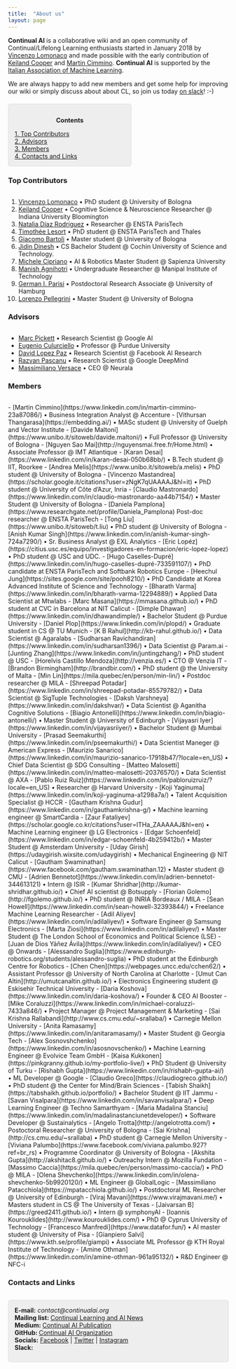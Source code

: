 ```yaml
---
title:  "About us"
layout: page
---
```


**Continual AI** is a collaborative wiki and an open community of Continual/Lifelong Learning enthusiasts started in January 2018 by [Vincenzo Lomonaco](http://vincenzolomonaco.com) and made possible with the early contribution of [Keiland Cooper](http://kwcooper.xyz) and [Martin Cimmino](https://www.linkedin.com/in/martin-cimmino-23a87086/). **Continual AI** is supported by the [Italian Association of Machine Learning](https://iaml.it/).

We are always happy to add new members and get some help for improving our wiki or simply discuss about about CL, so join us today [on slack](https://continualai.herokuapp.com/)! :-)

<div style="background: rgba(0,0,0,0.06) none repeat scroll 0% 0%; border: 1px solid rgb(222, 222, 222); padding: 1em; border-radius: 5px; margin-top:20px; max-width: 50%">
	<p style="text-align: center;"><strong>Contents</strong></p>
	<p style="text-align: left; margin-bottom: 0px;">	
		<a href="#top_contributors">1. Top Contributors</a><br>
		<a href="#advisors">2. Advisors</a><br>
		<a href="#members">3. Members</a><br>
		<a href="#contacts">4. Contacts and Links</a>
	</p>
</div>


<a name="top-contributors"></a>
<h3 id="contributors" style="margin-bottom:30px">Top Contributors</h3>

 1. [Vincenzo Lomonaco](http://vincenzolomonaco.com) &bull; PhD student @ University of Bologna
 2. [Keiland Cooper](http://kwcooper.xyz) &bull; Cognitive Science & Neuroscience Researcher @ Indiana University Bloomington
 3. [Natalia Díaz Rodríguez](https://about.me/NataliaDiazRodriguez) &bull; Researcher @ ENSTA ParisTech
 4. [Timothée Lesort](https://scholar.google.com/citations?user=5NttkuoAAAAJ&hl=en) &bull; PhD student @ ENSTA ParisTech and Thales
 5. [Giacomo Bartoli](https://www.linkedin.com/in/giacomobartolism/) &bull; Master student @ University of Bologna
 6. [Jidin Dinesh](http://jidindinesh.github.io) &bull; CS Bachelor Student @ Cochin University of Science and Technology.
 7. [Michele Cipriano](https://www.linkedin.com/in/michelecipriano/) &bull; AI & Robotics Master Student @ Sapienza University
 8. [Manish Agnihotri](http://www.linkedin.com/in/manish-agnihotri-50b9ab135) &bull; Undergraduate Researcher @ Manipal Institute of Technology
 9. [German I. Parisi](https://www.inf.uni-hamburg.de/en/inst/ab/wtm/people/parisi.html) &bull; Postdoctoral Research Associate @ University of Hamburg
 10. [Lorenzo Pellegrini]() &bull; Master Student @ University of Bologna

 <a name="Advisors"></a>
<h3 id="advisors" style="margin-bottom:30px">Advisors</h3>

 - [Marc Pickett](https://ai.google/research/people/MarcPickett) &bull; Research Scientist @ Google AI
 - [Eugenio Culurciello](https://e-lab.github.io/html/contact-eugenio-culurciello.html) &bull; Professor @ Purdue University
 - [David Lopez Paz](https://lopezpaz.org/) &bull; Research Scientist @ Facebook AI Research
 - [Razvan Pascanu](https://sites.google.com/view/razp) &bull; Research Scientist @ Google DeepMind
 - [Massimiliano Versace](http://maxversace.com/) &bull; CEO @ Neurala


<a name="members"></a>
<h3 id="members" style="margin-bottom:30px">Members</h3>
 - [Martin Cimmino](https://www.linkedin.com/in/martin-cimmino-23a87086/) &bull; Business Integration Analyst @ Accenture
 - [Vithursan Thangarasa](https://embedding.ai/) &bull; MASc student @ University of Guelph and Vector Institute
 - [Davide Maltoni](https://www.unibo.it/sitoweb/davide.maltoni/) &bull; Full Professor @ University of Bologna
 - [Nguyen Sao Mai](http://nguyensmai.free.fr/Home.html) &bull; Associate Professor @ IMT Atlantique
 - [Karan Desai](https://www.linkedin.com/in/karan-desai-050b68bb/) &bull; B.Tech student @ IIT, Roorkee
 - [Andrea Melis](https://www.unibo.it/sitoweb/a.melis) &bull; PhD student @ University of Bologna
 - [Vincenzo Mastandrea](https://scholar.google.it/citations?user=zNgK7qUAAAAJ&hl=it) &bull; PhD student @ University of Côte d’Azur, Inria
 - [Claudio Mastronardo](https://www.linkedin.com/in/claudio-mastronardo-aa44b7154/) &bull; Master Student @ University of Bologna
 - [Daniela Pamplona](https://www.researchgate.net/profile/Daniela_Pamplona) Post-doc researcher @ ENSTA ParisTech
 - [Tong Liu](https://www.unibo.it/sitoweb/t.liu) &bull; PhD student @ University of Bologna
 - [Anish Kumar Singh](https://www.linkedin.com/in/anish-kumar-singh-724a7290/) &bull; Sr. Business Analyst @ EXL Analytics
 - [Eric Lopéz](https://citius.usc.es/equipo/investigadores-en-formacion/eric-lopez-lopez) &bull; PhD student @ USC and UDC.
 - [Hugo Caselles-Dupré](https://www.linkedin.com/in/hugo-caselles-dupré-733591107/) &bull; PhD candidate at ENSTA ParisTech and Softbank Robotics Europe
 - [Heechul Jung](https://sites.google.com/site/pooh8210/) &bull; PhD Candidate at Korea Advanced Institute of Science and Technology
 - [Bharath Varma](https://www.linkedin.com/in/bharath-varma-12294889/) &bull; Applied Data Scientist at Mtwlabs
 - [Marc Masana](https://mmasana.github.io/) &bull; PhD student at CVC in Barcelona at NIT Calicut
 - [Dimple Dhawan](https://www.linkedin.com/in/dhawandimple/) &bull; Bachelor Student @ Purdue University
 - [Daniel Plop](https://www.linkedin.com/in/plopd/) &bull; Graduate student in CS @ TU Munich
 - [K B Rahul](http://kb-rahul.github.io/) &bull; Data Scientist @ Agaralabs
 - [Sudharsan Ravichandiran](https://www.linkedin.com/in/sudharsan1396/) &bull; Data Scientist @ Param.ai
 - [Junting Zhang](https://www.linkedin.com/in/juntingzhang/) &bull; PhD student @ USC
 - [Horelvis Castillo Mendoza](http://venzia.es/) &bull; CTO @ Venzia IT
 - [Brandon Birmingham](http://brandbir.com/) &bull; PhD student @ the University of Malta
 - [Min Lin](https://mila.quebec/en/person/min-lin/) &bull; Postdoc researcher @ MILA
 - [Shreepad Potadar](https://www.linkedin.com/in/shreepad-potadar-85579782/) &bull; Data Scientist @ SigTuple Technologies
 - [Daksh Varshneya](https://www.linkedin.com/in/dakshvar/) &bull; Data Scientist @ Aganitha Cognitive Solutions
 - [Biagio Antonelli](https://www.linkedin.com/in/biagio-antonelli/) &bull; Master Student @ University of Edinburgh
 - [Vijayasri Iyer](https://www.linkedin.com/in/vijayasriiyer/) &bull; Bachelor Student @ Mumbai University
 - [Prasad Seemakurthi](https://www.linkedin.com/in/pseemakurthi/) &bull; Data Scientist Maneger @ American Express
 - [Maurizio Sanarico](https://www.linkedin.com/in/maurizio-sanarico-17918b47/?locale=en_US) &bull; Chief Data Scientist @ SDG Consulting
 - [Matteo Malosetti](https://www.linkedin.com/in/matteo-malosetti-20376570/) &bull; Data Scientist @ AXA
 - [Pablo Ruiz Ruiz](https://www.linkedin.com/in/pabloruizruiz/?locale=en_US) &bull; Researcher @ Harvard University
 - [Koji Yaginuma](https://www.linkedin.com/in/koji-yaginuma-a1298a7a/) &bull; Talent Acquisition Specialist @ HCCR
 - [Gautham Krishna Gudur](https://www.linkedin.com/in/gauthamkrishna-g/) &bull; Machine learning engineer @ SmartCardia
 - [Zaur Fataliyev](https://scholar.google.co.kr/citations?user=ITHa_ZAAAAAJ&hl=en) &bull; Machine Learning engineer @ LG Electronics
 - [Edgar Schoenfeld](https://www.linkedin.com/in/edgar-schoenfeld-4b259412b/) &bull; Master Student @ Amsterdam University
 - [Uday Girish](https://udaygirish.wixsite.com/udaygirish) &bull; Mechanical Engineering @ NIT Calicut
 - [Gautham Swaminathan](https://www.facebook.com/gautham.swaminathan.12) &bull; Master student @ CMU
 - [Adrien Bennetot](https://www.linkedin.com/in/adrien-bennetot-344613121) &bull; Intern @ ISIR
 - [Kumar Shridhar](http://kumar-shridhar.github.io/) &bull; Chief AI scientist @ Botsupply
 - [Florian Golemo](http://fgolemo.github.io/) &bull; PhD student @ INRIA Bordeaux / MILA
 - [Sean Howell](https://www.linkedin.com/in/sean-howell-32393844/) &bull; Freelance Machine Learning Researcher 
 - [Adil Aliyev](https://www.linkedin.com/in/adilaliyev/) &bull; Software Engineer @ Samsung Electronics
 - [Marta Ziosi](https://www.linkedin.com/in/adilaliyev/) &bull; Master Student @ The London School of Economics and Political Science (LSE)
 - [Juan de Dios Yáñez Ávila](https://www.linkedin.com/in/adilaliyev/) &bull; CEO @ Onwards
 - [Alessandro Suglia](https://www.edinburgh-robotics.org/students/alessandro-suglia) &bull; PhD student at the Edinburgh Centre for Robotics
 - [Chen Chen](https://webpages.uncc.edu/cchen62/) &bull; Assistant Professor @ University of North Carolina at Charlotte
 - [Umut Can Altin](http://umutcanaltin.github.io/) &bull; Electronics Engineering student @ Eskisehir Technical University
 - [Daria Koshova](https://www.linkedin.com/in/daria-koshova/) &bull; Founder & CEO AI Booster
 - [Mike Coraluzzi](https://www.linkedin.com/in/michael-coraluzzi-7433a846/) &bull; Project Manager @ Project Management & Marketing
 - [Sai Krishna Rallabandi](http://www.cs.cmu.edu/~srallaba/) &bull; Carnegie Mellon University
 - [Anita Ramasamy](https://www.linkedin.com/in/anitaramasamy/) &bull; Master Student @ Georgia Tech
 - [Alex Sosnovshchenko](https://www.linkedin.com/in/asosnovschenko/) &bull; Machine Learning Engineer @ Evolvice Team GmbH
 - [Kaisa Kukkonen](https://pinkgranny.github.io/my-portfolio-live/) &bull; PhD Student @ University of Turku
 - [Rishabh Gupta](https://www.linkedin.com/in/rishabh-gupta-ai/) &bull; ML Developer @ Google 
 - [Claudio Greco](https://claudiogreco.github.io/) &bull; PhD student @ the Center for Mind/Brain Sciences 
 - [Tabish Shaikh](https://tabshaikh.github.io/portfolio/) &bull; Bachelor Student @ IIT Jammu
 - [Savan Visalpara](https://www.linkedin.com/in/savanvisalpara/) &bull; Deep Learning Engineer @ Techno Samarthyam
 - [Maria Madalina Stanciu](https://www.linkedin.com/in/madalinastanciunetdeveloper/) &bull; Software Developer @ Sustainalytics
 - [Angelo Trotta](http://angelotrotta.com/) &bull; Postoctoral Researcher @ University of Bologna
 - [Sai Krishna](http://cs.cmu.edu/~srallaba) &bull; PhD student @ Carnegie Mellon University
 - [Viviana Palumbo](https://www.facebook.com/viviana.palumbo.927?ref=br_rs) &bull; Programme Coordinator @ University of Bologna
 - [Akshita Gupta](http://akshitac8.github.io/) &bull; Outreachy Intern @ Mozilla Fundation
 - [Massimo Caccia](https://mila.quebec/en/person/massimo-caccia/) &bull; PhD @ MILA
 - [Olena Shevchenko](https://www.linkedin.com/in/olena-shevchenko-5b9920120/) &bull; ML Engineer @ GlobalLogic
 - [Massimiliano Patacchiola](https://mpatacchiola.github.io/) &bull; Postdoctoral ML Researcher @ University of Edinburgh
 - [Viraj Mavani](https://www.virajmavani.me/) &bull; Masters student in CS @ The University of Texas
 - [Jaivarsan B](https://greed2411.github.io/) &bull; Intern @ symphonyAI
 - [Ioannis Kourouklides](http://www.kourouklides.com/) &bull; PhD @ Cyprus University of Technology
 - [Francesco Manfredi](https://www.datafor.fun/) &bull; AI master student @ University of Pisa
 - [Gianpiero Salvi](https://www.kth.se/profile/giampi) &bull; Associate ML Professor @ KTH Royal Institute of Technology 
 - [Amine Othman](https://www.linkedin.com/in/amine-othman-961a95132/) &bull; R&D Engineer @ NFC-i

<a href="#contacts"></a>
<h3 style="margin-bottom:30px;" id="contacts">Contacts and Links</h3>

<p style="background: rgba(0,0,0,0.06) none repeat scroll 0% 0%; border: 1px solid rgb(222, 222, 222); padding: 1em; border-radius: 5px; padding-bottom: 41px;">
	<strong>E-mail:</strong> <em>contact@continualai.org</em><br>
	<strong>Mailing list: </strong><a target="_blank" href="https://groups.google.com/forum/#!forum/continualai">Continual Learning and AI News</a><br>
	<strong>Medium: </strong><a target="_blank" href="https://medium.com/continual-ai">Continual AI Publication</a><br>
	<strong>GitHub: </strong><a target="_blank" href="https://github.com/ContinualAI">Continual AI Organization</a><br>
	<strong>Socials:</strong> <a href="https://www.facebook.com/ContinualAI">Facebook</a> | <a href="https://twitter.com/ContinualAI">Twitter</a> | <a href="https://www.instagram.com/continual_ai/">Instagram</a><br>
	<strong style="float:left">Slack:</strong> <span style="margin-top: 3px; margin-left: 10px; float:left"><script async defer src="https://continualai.herokuapp.com/slackin.js"></script></span>
</p>

